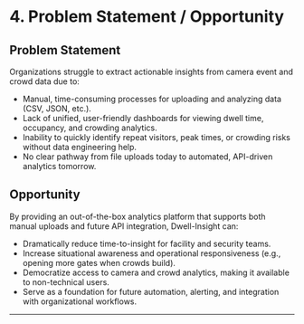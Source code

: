 # 4. Problem Statement / Opportunity

## Problem Statement
Organizations struggle to extract actionable insights from camera event and crowd data due to:
- Manual, time-consuming processes for uploading and analyzing data (CSV, JSON, etc.).
- Lack of unified, user-friendly dashboards for viewing dwell time, occupancy, and crowding analytics.
- Inability to quickly identify repeat visitors, peak times, or crowding risks without data engineering help.
- No clear pathway from file uploads today to automated, API-driven analytics tomorrow.

## Opportunity
By providing an out-of-the-box analytics platform that supports both manual uploads and future API integration, Dwell-Insight can:
- Dramatically reduce time-to-insight for facility and security teams.
- Increase situational awareness and operational responsiveness (e.g., opening more gates when crowds build).
- Democratize access to camera and crowd analytics, making it available to non-technical users.
- Serve as a foundation for future automation, alerting, and integration with organizational workflows.

---
